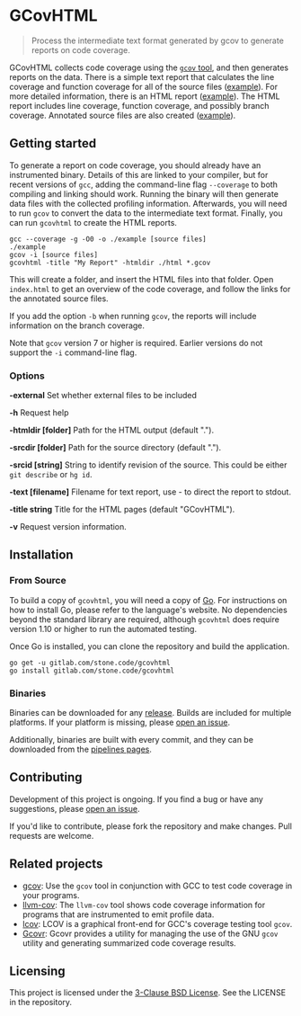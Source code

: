 # GCovHTML
> Process the intermediate text format generated by gcov to generate reports on code coverage.

GCovHTML collects code coverage using the [`gcov` tool](https://gcc.gnu.org/onlinedocs/gcc/Gcov.html), and then generates reports on the data.  There is a simple text report that calculates the line coverage and function coverage for all of the source files ([example](https://stone.code.gitlab.io/gcovhtml/example/coverage.txt)).  For more detailed information, there is an HTML report ([example](https://stone.code.gitlab.io/gcovhtml/example/)).  The HTML report includes line coverage, function coverage, and possibly branch coverage.  Annotated source files are also created ([example](https://stone.code.gitlab.io/gcovhtml/example/example.c.html)).

## Getting started

To generate a report on code coverage, you should already have an instrumented binary.  Details of this are linked to your compiler, but for recent versions of `gcc`, adding the command-line flag `--coverage` to both compiling and linking should work.  Running the binary will then generate data files with the collected profiling information.  Afterwards, you will need to run `gcov` to convert the data to the intermediate text format.  Finally, you can run `gcovhtml` to create the HTML reports.

```shell
gcc --coverage -g -O0 -o ./example [source files]
./example
gcov -i [source files]
gcovhtml -title "My Report" -htmldir ./html *.gcov
```

This will create a folder, and insert the HTML files into that folder.  Open `index.html` to get an overview of the code coverage, and follow the links for the annotated source files.

If you add the option `-b` when running `gcov`, the reports will include information on the branch coverage.

Note that `gcov` version 7 or higher is required.  Earlier versions do not support the `-i` command-line flag.

### Options

**-external**   Set whether external files to be included

**-h**	Request help

**-htmldir [folder]**  	Path for the HTML output (default ".").

**-srcdir [folder]**  	Path for the source directory (default ".").

**-srcid [string]**    	String to identify revision of the source.  This could be either `git describe` or `hg id`.

**-text [filename]**   	Filename for text report, use - to direct the report to stdout.

**-title string**    	Title for the HTML pages (default "GCovHTML").

**-v**  Request version information.

## Installation

### From Source

To build a copy of `gcovhtml`, you will need a copy of [Go](https://golang.org/).  For instructions on how to install Go, please refer to the language's website.  No dependencies beyond the standard library are required, although `gcovhtml` does require version 1.10 or higher to run the  automated testing.

Once Go is installed, you can clone the repository and build the application.

```shell
go get -u gitlab.com/stone.code/gcovhtml
go install gitlab.com/stone.code/gcovhtml
```

### Binaries

Binaries can be downloaded for any [release](https://gitlab.com/stone.code/gcovhtml/releases).  Builds are included for multiple platforms.  If your platform is missing, please [open an issue](https://gitlab.com/stone.code/gcovhtml/issues).

Additionally, binaries are built with every commit, and they can be downloaded from the [pipelines pages](https://gitlab.com/stone.code/gcovhtml/pipelines).

## Contributing

Development of this project is ongoing.  If you find a bug or have any suggestions, please [open an issue](https://gitlab.com/stone.code/gcovhtml/issues).

If you'd like to contribute, please fork the repository and make changes.  Pull requests are welcome.

## Related projects

- [gcov](https://gcc.gnu.org/onlinedocs/gcc/Gcov.html):  Use the `gcov` tool in conjunction with GCC to test code coverage in your programs.
- [llvm-cov](http://llvm.org/docs/CommandGuide/llvm-cov.html): The `llvm-cov` tool shows code coverage information for programs that are instrumented to emit profile data. 
- [lcov](http://ltp.sourceforge.net/coverage/lcov.php):  LCOV is a graphical front-end for GCC's coverage testing tool `gcov`.
- [Gcovr](https://pypi.org/project/gcovr/):  Gcovr provides a utility for managing the use of the GNU `gcov` utility and generating summarized code coverage results.

## Licensing

This project is licensed under the [3-Clause BSD License](https://opensource.org/licenses/BSD-3-Clause).  See the LICENSE in the repository.
